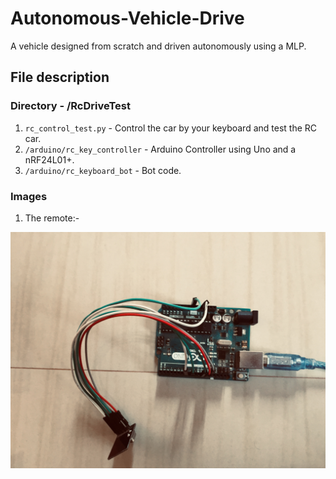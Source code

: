 # Autonomous-Vehicle-Drive
A vehicle designed from scratch and driven autonomously using a MLP.

## File description

### Directory - /RcDriveTest

1. `rc_control_test.py` - Control the car by your keyboard and test the RC car.
2. `/arduino/rc_key_controller` - Arduino Controller using Uno and a nRF24L01+.
3. `/arduino/rc_keyboard_bot` - Bot code.

### Images 

1. The remote:- 

![remote](https://github.com/pranav6670/Autonomous-Vehicle-Drive/blob/master/images/IMG-1457.jpg) 
